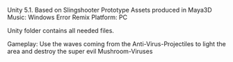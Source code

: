 Unity 5.1.
Based on Slingshooter Prototype
Assets produced in Maya3D
Music: Windows Error Remix
Platform: PC

Unity folder contains all needed files.

Gameplay: Use the waves coming from the Anti-Virus-Projectiles to light the area and destroy the super evil Mushroom-Viruses